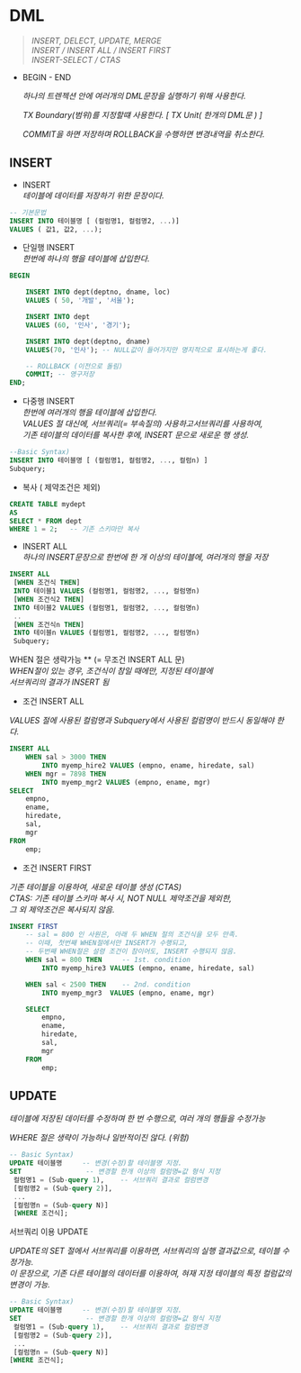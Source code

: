 
# DML

> *INSERT, DELECT, UPDATE, MERGE*  
> *INSERT / INSERT ALL / INSERT FIRST*  
> *INSERT-SELECT / CTAS*

- BEGIN - END

  *하나의 트렌젝션 안에 여러개의 DML문장을 실행하기 위해 사용한다.*

  *TX Boundary(범위)를 지정할떄 사용한다. [ TX Unit( 한개의 DML문 ) ]*

  *COMMIT을 하면 저장하며 ROLLBACK을 수행하면 변경내역을 취소한다.*

## INSERT
    
- INSERT   
*테이블에 데이터를 저장하기 위한 문장이다.*    
    
 ```sql
 -- 기본문법
 INSERT INTO 테이블명 [ (컬럼명1, 컬럼명2, ...)]
 VALUES ( 값1, 값2, ...);
 ```

- 단일행 INSERT  
 *한번에 하나의 행을 테이블에 삽입한다.*

 ```sql
 BEGIN

     INSERT INTO dept(deptno, dname, loc)
     VALUES ( 50, '개발', '서울');

     INSERT INTO dept
     VALUES (60, '인사', '경기');

     INSERT INTO dept(deptno, dname)
     VALUES(70, '인사'); -- NULL값이 들어가지만 명지적으로 표시하는게 좋다.

     -- ROLLBACK (이전으로 돌림)
     COMMIT; -- 영구저장 
 END;
 ```

- 다중행 INSERT  
 *한번에 여러개의 행을 테이블에 삽입한다.*  
  *VALUES 절 대신에, 서브쿼리(= 부속질의) 사용하고서브쿼리를 사용하여,*   
 *기존 테이블의 데이터를 복사한 후에, INSERT 문으로 새로운 행 생성.*  

 ```sql
 --Basic Syntax)
 INSERT INTO 테이블명 [ (컬럼명1, 컬럼명2, ..., 컬럼n) ]
 Subquery;
 ```

- 복사 ( 제약조건은 제외)  

 ```sql
 CREATE TABLE mydept
 AS
 SELECT * FROM dept
 WHERE 1 = 2;   -- 기존 스키마만 복사
 ```

 - INSERT ALL  
 *하나의 INSERT문장으로 한번에 한 개 이상의 테이블에, 여러개의 행을 저장*  

 ```sql
 INSERT ALL
  [WHEN 조건식 THEN]
  INTO 테이블1 VALUES (컬럼명1, 컬럼명2, ..., 컬럼명n)
  [WHEN 조건식2 THEN]
  INTO 테이블2 VALUES (컬럼명1, 컬럼명2, ..., 컬럼명n)
  ..
  [WHEN 조건식n THEN]
  INTO 테이블n VALUES (컬럼명1, 컬럼명2, ..., 컬럼명n)
  Subquery;
 ```

 WHEN 절은 생략가능 ** (= 무조건 INSERT ALL 문)  
 *WHEN절이 있는 경우, 조건식이 참일 때에만, 지정된 테이블에  
 서브쿼리의 결과가 INSERT 됨*  

 - 조건 INSERT ALL   

 *VALUES 절에 사용된 컬럼명과 Subquery에서 사용된 컬럼명이 반드시 동일해야 한다.*

 ```sql
 INSERT ALL
     WHEN sal > 3000 THEN
         INTO myemp_hire2 VALUES (empno, ename, hiredate, sal)
     WHEN mgr = 7898 THEN
         INTO myemp_mgr2 VALUES (empno, ename, mgr)
 SELECT
     empno,
     ename,
     hiredate,
     sal,
     mgr
 FROM
     emp;
 ```

 - 조건 INSERT FIRST  
  
 *기존 테이블을 이용하여, 새로운 테이블 생성 (CTAS)*  
  *CTAS: 기존 테이블 스키마 복사 시, NOT NULL 제약조건을 제외한,*   
  *그 외 제약조건은 복사되지 않음.*  

 ```sql
 INSERT FIRST
     -- sal = 800 인 사원은, 아래 두 WHEN 절의 조건식을 모두 만족.
     -- 이때, 첫번째 WHEN절에서만 INSERT가 수행되고,
     -- 두번째 WHEN절은 설령 조건이 참이어도, INSERT 수행되지 않음.
     WHEN sal = 800 THEN     -- 1st. condition
         INTO myemp_hire3 VALUES (empno, ename, hiredate, sal)

     WHEN sal < 2500 THEN    -- 2nd. condition
         INTO myemp_mgr3  VALUES (empno, ename, mgr)

     SELECT
         empno,
         ename,
         hiredate,
         sal,
         mgr
     FROM
         emp;
 ```
    
## UPDATE

*테이블에 저장된 데이터를 수정하며 한 번 수행으로, 여러 개의 행들을 수정가능*  

*WHERE 절은 생략이 가능하나 일반적이진 않다. (위험)*  

```sql
-- Basic Syntax)
UPDATE 테이블명     -- 변경(수정)할 테이블명 지정.
SET                -- 변경할 한개 이상의 컬럼명=값 형식 지정
 컬럼명1 = (Sub-query 1),    -- 서브쿼리 결과로 컬럼변경
 [컬럼명2 = (Sub-query 2)],
 ...
 [컬럼명n = (Sub-query N)]
 [WHERE 조건식];
```

서브쿼리  이용 UPDATE

*UPDATE의 SET 절에서 서브쿼리를 이용하면, 서브쿼리의 실행 
결과값으로, 테이블 수정가능.  
이 문장으로, 기존 다른 테이블의 데이터를 이용하여, 혀재
지정 테이블의 특정 컬럼값의 변경이 가능.*  

```sql
-- Basic Syntax)
UPDATE 테이블명     -- 변경(수정)할 테이블명 지정.
SET                -- 변경할 한개 이상의 컬럼명=값 형식 지정
 컬럼명1 = (Sub-query 1),    -- 서브쿼리 결과로 컬럼변경
 [컬럼명2 = (Sub-query 2)],
 ...
 [컬럼명n = (Sub-query N)]
[WHERE 조건식];
```
